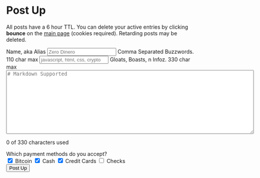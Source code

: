# Post Up

All posts have a 6 hour TTL.  You can delete your active entries by clicking __bounce__ on the [main page](/) (cookies required).  Retarding posts may be deleted.

<div id="post">
  <form id="postUp" action="/contact" method="POST">
    <label for="handle">Name, aka Alias</label>
    <input type="text" id="handle" maxlength="30" name="handle" placeholder="Zero Dinero"></input>
    <label for="buzzwords">Comma Separated Buzzwords.  <span>110 char max</span></label>
    <input type="text" id="buzzwords" name="buzzwords" placeholder="javascript, html, css, crypto"></input>
    <label for="info">Gloats, Boasts, n Infoz. <span>330 char max</span></label>
    <textarea name="info" id="info" rows="11" cols="80" placeholder="# Markdown Supported"></textarea>
    <p><span id="chars">0</span> of 330 characters used</p>
    <Label>Which payment methods do you accept?</label>
    <br />
    <input type="checkbox" name="bitcoin" id="bitcoin" checked>
      <label for="bitcoin">Bitcoin</label></input>
    <input type="checkbox" name="cash" id="cash" checked>
      <label for="cash">Cash</label></input>
    <input type="checkbox" name="credit" id="credit" checked>
      <label for="credit">Credit Cards</label></input>
    <input type="checkbox" name="checks" id="checks" >
      <label for="checks">Checks</label></input>
    <br/>
    <button id="sumbit">Post Up</button>
  </form>
</div>
